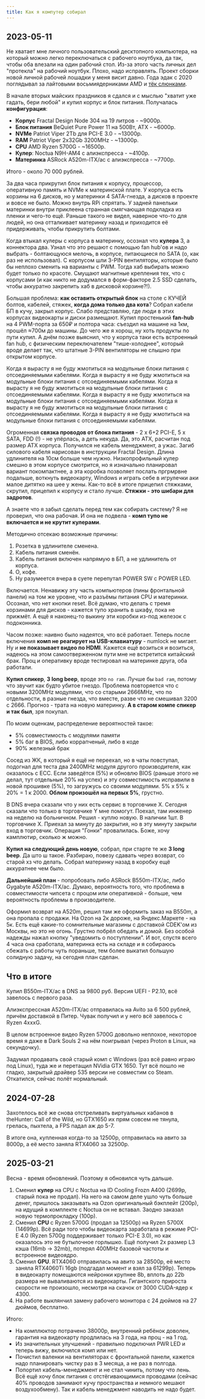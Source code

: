 ```yaml
---
title: Как я компутер собирал
---
```


## 2023-05-11

Не хватает мне личного пользовательский десктопного компьютера, на который можно легко переключаться с рабочего ноутбука, да так, чтобы оба влезали на один рабочий стол. Из-за этого часть личных дел "протекла" на рабочий ноутбук. Плохо, надо исправлять.
 Проект сборки новой личной рабочей лошадки у меня висит давно. Года эдак с 2020 поглядывал за лайтовыми восьмиядерниками AMD и [тёк слюнками](/2020/11/13/pc-upgrade.html).

В начале вторых майских праздников я сдался и с мыслью "хватит уже гадать, бери любой" и купил корпус и блок питания. Получалась **конфигурация**:

- **Корпус** Fractal Design Node 304 на 19 литров - ~9000р.
- **Блок питания** BeQuiet Pure Power 11 на 500Вт, ATX - ~6000р.
- **NVMe** Patriot Viper 2Tb для PCI-E 3.0 - ~13000р.
- **RAM** Patriot Viper 2x32Gb 3200MHz - ~13000р.
- **CPU** AMD Ryzen 5700G - ~16500р.
- **Кулер**: Noctua N9H-AM4 с алиэкспресса - ~4100р.
- **Материнка** ASRock A520m-ITX/ac с алиэкспресса - ~7700р.

Итого - около 70 000 рублей.

За два часа прикрутил блок питания к корпусу, процессор, оперативную память и NVMe к материнской плате. У корпуса есть корзины на 6 дисков, но у материнки 4 SATA-гнезда, а дисков в проекте и вовсе не было. Можно внутрь RPi спрятать. У задней панельки материнки внутри приклеена странная смягчающая подкладка из пленки и чего-то ещё. Раньше такого не видел, наверное что-то для людей, но она отталкивает материнку назад и приходится её придерживать, чтобы прикрутить болтами.

Когда втыкал кулеры с корпуса в материнку, осознал что **кулера** 3, а коннектора два. Узнал что это решают с помощью fan hub'ов и надо выбрать - болтающуюся мелочь, в корпусе, питающиеся по SATA (о, как раз не использовал). С корпусом шли 3-PIN вентиляторы, которые было бы неплохо сменить на варианты с PWM. Тогда хаб выбирать можно будет только по красоте. Смущают магнитные крепления тех, что с корпусами (и как никто не додумался в форм-факторе 2.5 SSD сделать, чтобы аккуратно закрепить хаб в дисковой корзине?!).

Большая проблема: **как оставить открытый блок** на столе с КУЧЕЙ болтов, кабелей, стяжек, **когда дома только два кота**? Собрал кабели БП в кучу, закрыл корпус. Слабо представляю, где люди в этих корпусах видеокарты и диски размещают. Купил простенький **fan-hub** на 4 PWM-порта за 650₽ и полтора часа: съездил на машине на 1км, прошёл ≈700м до машины. До чего же я хорош, ну хоть продукты по пути купил. А днём позже выяснил, что у корпуса таки есть встроенный fan hub, с физическим переключателем "тише-холоднее", который вроде делает так, что штатные 3-PIN вентиляторы не слышно при открытом корпусе.

Когда я вырасту я не буду жмотиться на модульные блоки питания с отсоединяемыми кабелями. Когда я вырасту я не буду жмотиться на модульные блоки питания с отсоединяемыми кабелями. Когда я вырасту я не буду жмотиться на модульные блоки питания с отсоединяемыми кабелями. Когда я вырасту я не буду жмотиться на модульные блоки питания с отсоединяемыми кабелями. Когда я вырасту я не буду жмотиться на модульные блоки питания с отсоединяемыми кабелями. Когда я вырасту я не буду жмотиться на модульные блоки питания с отсоединяемыми кабелями.

Огроменная **связка проводов от блока питания** - 2 x 6+2 PCI-E, 5 x SATA, FDD (!) - не упёрлась, а деть некуда. Да, это ATX, расчитан под размер ATX корпуса. Получился не кабель менеджмент, а ужас. Загиб силового кабеля нарисован в инструкции Fractal Design. Длина удлинителя на 10см больше чем нужно. Низкопрофильный кулер смешно в этом корпусе смотрится, но я изначально планировал вариант покомпактнее, а эта коробка позволяет послать пргрмрвне подальше, воткнуть видеокарту, Windows и играть себе в игрулечки аки малое дитятко на шее у жены. Как-то всё в итоге прицепил стяжками, скрутил, прицепил к корпусу и стало лучше. **Стяжки - это шибари для задротов**.

А знаете что я забыл сделать перед тем как собирать систему? Я не проверил, что она рабочая. И она не подвела - **комп тупо не включается и не крутит кулерами**.

Методично отсекаю возможные причины:

1. Розетка в удлинителе сменена.
2. Кабель питания сменён.
3. Кабель питания включен напрямую в БП, а не удлинитель от корпуса.
4. О, кофе.
5. Ну разумеется вчера в суете перепутал POWER SW с POWER LED.

Включается. Ненавижу эту часть компьютеров (пины фронтальной панели) на том же уровне, что и разъёмы питания CPU и материнки. Осознал, что нет кнопки reset. Всё думаю, что делать с тремя корзинами для дисков - кажется тупо хранить в шкафу, пока не прижмёт. А ещё я наконец-то выкину эти коробки из-под железок с подоконника.

Часом позже: наивно было надеятся, что всё работает. Теперь после включения **комп не реагирует на USB-клавиатуру** - numlock не мигает. Ну и **не показывает видео по HDMI**. Кажется ещё возиться и возиться, надеюсь на этом самоотверженном пути мне не встретится китайский брак. Проц и оперативку вроде тестировал на материнке друга, оба работали.

**Купил спикер**, **3 long beep**, вроде это `no ram`. Лучше бы `bad ram`, потому что звучит как будто убитое гнездо. Проблема повторяется что с новыми 3200MHz модулями, что со старыми 2666MHz, что по отдельности, в разные гнезда, что вместе, разве что не смешивал 3200 с 2666. Прогноз - трата на новую материнку. **А в старом компе спикер и так был**, зря покупал.

По моим оценкам, распределение вероятностей такое:

- 5% совместимость с модулями памяти
- 5% баг в BIOS, либо коррапченый, либо в коде
- 90% железный брак

Сосед из ЖК, в который я ещё не переехал, но в чаты повступал, подогнал для теста два 2400MHz модуля другого производителя, как оказалось с ECC. Если заведётся (5%) и обновлю BIOS (раньше этого не делал, тут отдельные 20% на успех) и эту совместимость исправили в новой прошивке (5%), то загружусь со своими модулями. 5% х 5% х 20% = 1 к 2000. **Облом произошёл на первых 5%**, грустно.

В DNS вчера сказали что у них есть сервис в торговчике X. Сегодня сказали что только в торговчике Y мне помогут. Поехал, там инженер на неделю на больничном. Решил - куплю новую. В наличии 1шт. В торговчике X. Приехал за минуту до закрытия, но в эту минуту закрыли вход в торговчик. Операция "Гонки" провалилась. Боже, хочу камплютир, сколько ж можно.

**Купил на следующий день новую**, собрал, при старте те же **3 long beep**. Да што ш такое. Разбираю, повезу сдавать через возврат, со старой хз что делать. Собрал материнку назад в коробку ещё аккуратнее чем было.

**Дальнейший план** - попробовать либо ASRock B550m-ITX/ac, либо Gygabyte A520m-ITX/ac. Думаю, вероятность того, что проблема в совместимости чипсета с процом или оперативкой - больше, чем вероятность проблемы в производителе.

Оформил возврат на A520m, решил там же оформить заказ на B550m, а она пропала с продажи. На Ozon на 2к дороже, на Яндекс.Маркете - на 5к. Есть ещё какие-то сомнительные магазины с доставкой CDEK'ом из Москвы, но это не огонь. Грустно побрёл обедать и домой. Без особой надежды нажал кнопку "уведомить о поступлении". И вот, спустя всего 4 часа она сработала, материнка есть на складе и я собираюсь сбежать с работы чуть пораньше, тем более выкатил большую солидную задачу, на сегодня план сделан.

## Что в итоге

Купил B550m-ITX/ac в DNS за 9800 руб. Версия UEFI - P2.10, всё завелось с первого раза.

Алиэкспрессная A520m-ITX/ac отправилась на Avito за 6 500 рублей, причём доставкой в Питер. Чувак получил и у него всё завелось с Ryzen 4xxxG.

В целом встроенное видео Ryzen 5700G довольно неплохое, некоторое время я даже в Dark Souls 2 на нём поигрывал (через Proton в Linux, на секундочку).

Задумал продавать свой старый комп с Windows (раз всё равно играю под Linux), туда же и перетащил NVidia GTX 1650. Тут всё пошло не гладко, закрытый драйвер 535 версии не совместим со Steam. Откатился, сейчас полёт нормальный.

## 2024-07-28

Захотелось всё же снова отстреливать виртуальных кабанов в theHunter: Call of the Wild, но GTX1650 их прям совсем не тянула, грелась, пыхтела, а FPS падал аж до 5-7.

В итоге она, купленная когда-то за 12500р, отправилась на авито за 8000р, а её место заняла RTX4060 за 32500р.

## 2025-03-21

Весна - время обновлений. Поэтому я обновился чуть дальше.

1. Сменил **кулер** на CPU с Noctua на ID Cooling Frozn A400 (2699р, старый пока не продал). На него на самом деле ушло чуть больше денег, пришлось заказывать на Ozon оригинальный бэкплейт (200р), на идущий в комплекте с Noctua он не вставал. Заодно заказал новую термопрокладку (100р).
2. Сменил **CPU** с Ryzen 5700G (продал за 12500р) на Ryzen 5700X (14699р). Всё ради того чтобы видеокарта заработала в режиме PCI-E 4.0 (Ryzen 5700g поддерживает только PCI-E 3.0), но как оказалось это не бутылочное горлышко. Ещё получил 2x размер L3 кэша (16mb -> 32mb), потерял 400MHz базовой частоты и встроенное видеоядро.
3. Сменил **GPU**. RTX4060 отправилась на авито за 28500р, её место заняла RTX4060Ti 16gb (подгадал момент и взял за 61299р). Теперь в видеокарту помещаются нейронки крупнее 8b, вплоть до 22b размера не вываливаются из видеокарты. Гигантского прироста скорости не произошло, несмотря на скачок от 3000 CUDA-ядер к 4300.
4. На работе выклянчил замену рабочего монитора с 24 дюймов на 27 дюймов, бесплатно.

Итого:

- На комплюктор потрачено 38000р, внутренний ребёнок доволен, гарантия на видеокарту продлилась на 3 года, на проц - на 1 год.
- Из значительных улучшений - правильно подключил PWR LED и теперь вижу, включился комп или нет.
- Почистил валенки на вентиляторах с фронтальной панели, кажется надо планировать чистку раз в 3 месяца, а не раз в полгода.
- Попортил кабель-менеджмент и не стал чинить, потому что лень. Всё ещё хочу блок питания с отстёгивающимися проводами (сейчас 40% проводов занимают кучу пространства и немного мешают воздухообмену). Так и кабель менеджмент наводить не надо будет. 
